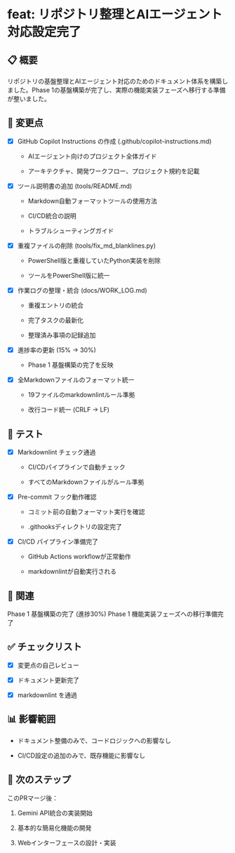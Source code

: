 # feat: リポジトリ整理とAIエージェント対応設定完了

## 📋 概要

リポジトリの基盤整理とAIエージェント対応のためのドキュメント体系を構築しました。Phase 1の基盤構築が完了し、実際の機能実装フェーズへ移行する準備が整いました。

## 🔧 変更点

- [x] GitHub Copilot Instructions の作成 (.github/copilot-instructions.md)

  - AIエージェント向けのプロジェクト全体ガイド

  - アーキテクチャ、開発ワークフロー、プロジェクト規約を記載

- [x] ツール説明書の追加 (tools/README.md)

  - Markdown自動フォーマットツールの使用方法

  - CI/CD統合の説明

  - トラブルシューティングガイド

- [x] 重複ファイルの削除 (tools/fix_md_blanklines.py)

  - PowerShell版と重複していたPython実装を削除

  - ツールをPowerShell版に統一

- [x] 作業ログの整理・統合 (docs/WORK_LOG.md)

  - 重複エントリの統合

  - 完了タスクの最新化

  - 整理済み事項の記録追加

- [x] 進捗率の更新 (15% → 30%)

  - Phase 1 基盤構築の完了を反映

- [x] 全Markdownファイルのフォーマット統一

  - 19ファイルのmarkdownlintルール準拠

  - 改行コード統一 (CRLF → LF)

## 🧪 テスト

- [x] Markdownlint チェック通過

  - CI/CDパイプラインで自動チェック

  - すべてのMarkdownファイルがルール準拠

- [x] Pre-commit フック動作確認

  - コミット前の自動フォーマット実行を確認

  - .githooksディレクトリの設定完了

- [x] CI/CD パイプライン準備完了

  - GitHub Actions workflowが正常動作

  - markdownlintが自動実行される

## 🔗 関連

Phase 1 基盤構築の完了 (進捗30%)
Phase 1 機能実装フェーズへの移行準備完了

## ✅ チェックリスト

- [x] 変更点の自己レビュー

- [x] ドキュメント更新完了

- [x] markdownlint を通過

## 📊 影響範囲

- ドキュメント整備のみで、コードロジックへの影響なし

- CI/CD設定の追加のみで、既存機能に影響なし

## 🎯 次のステップ

このPRマージ後：

1. Gemini API統合の実装開始

2. 基本的な簡易化機能の開発

3. Webインターフェースの設計・実装

